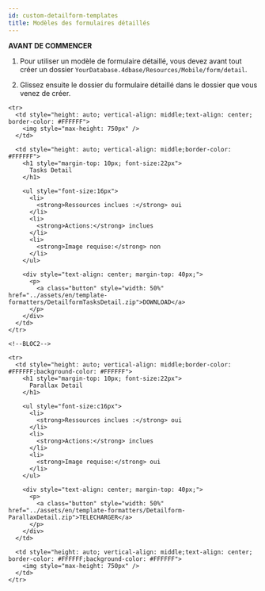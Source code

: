 ```yaml
---
id: custom-detailform-templates
title: Modèles des formulaires détaillés
---
```

<div class = "tips"> 

**AVANT DE COMMENCER**

1. Pour utiliser un modèle de formulaire détaillé, vous devez avant tout créer un dossier `YourDatabase.4dbase/Resources/Mobile/form/detail`.

2. Glissez ensuite le dossier du formulaire détaillé dans le dossier que vous venez de créer.</div> 

<div style="height: auto;">
  <table>
    <col width="50%"> <col width="50%"> <!--BLOC1-->
    
    <tr>
      <td style="height: auto; vertical-align: middle;text-align: center; border-color: #FFFFFF">
        <img style="max-height: 750px" />
      </td>
      
      <td style="height: auto; vertical-align: middle;border-color: #FFFFFF">
        <h1 style="margin-top: 10px; font-size:22px">
          Tasks Detail
        </h1>
        
        <ul style="font-size:16px">
          <li>
            <strong>Ressources inclues :</strong> oui
          </li>
          <li>
            <strong>Actions:</strong> inclues
          </li>
          <li>
            <strong>Image requise:</strong> non
          </li>
        </ul>
        
        <div style="text-align: center; margin-top: 40px;">
          <p>
            <a class="button" style="width: 50%" href="../assets/en/template-formatters/DetailformTasksDetail.zip">DOWNLOAD</a>
          </p>
        </div>
      </td>
    </tr>
    
    <!--BLOC2-->
    
    <tr>
      <td style="height: auto; vertical-align: middle;border-color: #FFFFFF;background-color: #FFFFFF">
        <h1 style="margin-top: 10px; font-size:22px">
          Parallax Detail
        </h1>
        
        <ul style="font-size:c16px">
          <li>
            <strong>Ressources inclues :</strong> oui
          </li>
          <li>
            <strong>Actions:</strong> inclues
          </li>
          <li>
            <strong>Image requise:</strong> oui
          </li>
        </ul>
        
        <div style="text-align: center; margin-top: 40px;">
          <p>
            <a class="button" style="width: 50%" href="../assets/en/template-formatters/Detailform-ParallaxDetail.zip">TELECHARGER</a>
          </p>
        </div>
      </td>
      
      <td style="height: auto; vertical-align: middle;text-align: center; border-color: #FFFFFF;background-color: #FFFFFF">
        <img style="max-height: 750px" />
      </td>
    </tr>
  </table>
</div>